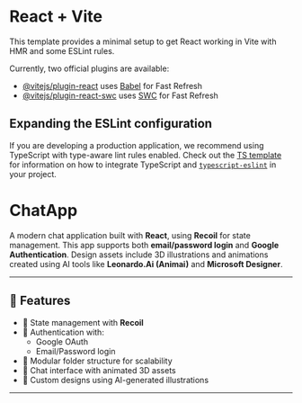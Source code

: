 # React + Vite

This template provides a minimal setup to get React working in Vite with HMR and some ESLint rules.

Currently, two official plugins are available:

- [@vitejs/plugin-react](https://github.com/vitejs/vite-plugin-react/blob/main/packages/plugin-react) uses [Babel](https://babeljs.io/) for Fast Refresh
- [@vitejs/plugin-react-swc](https://github.com/vitejs/vite-plugin-react/blob/main/packages/plugin-react-swc) uses [SWC](https://swc.rs/) for Fast Refresh

## Expanding the ESLint configuration

If you are developing a production application, we recommend using TypeScript with type-aware lint rules enabled. Check out the [TS template](https://github.com/vitejs/vite/tree/main/packages/create-vite/template-react-ts) for information on how to integrate TypeScript and [`typescript-eslint`](https://typescript-eslint.io) in your project.



# ChatApp

A modern chat application built with **React**, using **Recoil** for state management. This app supports both **email/password login** and **Google Authentication**. Design assets include 3D illustrations and animations created using AI tools like **Leonardo.Ai (Animai)** and **Microsoft Designer**.

---

## 🔧 Features

- 🧠 State management with **Recoil**
- 🔐 Authentication with:
  - Google OAuth
  - Email/Password login
- 📁 Modular folder structure for scalability
- 💬 Chat interface with animated 3D assets
- 🎨 Custom designs using AI-generated illustrations

---